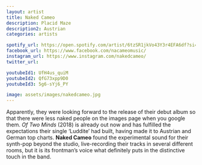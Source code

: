 ```yaml
---
layout: artist
title: Naked Cameo
description: Placid Maze 
description2: Austrian
categories: artists

spotify_url: https://open.spotify.com/artist/6tzSR1jkVo43Y3r4EFA6df?si=xkWO8uQrSIyKLm9Lj8VLUw
facebook_url: https://www.facebook.com/nacameomusic/
instagram_url: https://www.instagram.com/nakedcameo/
twitter_url:

youtubeId1: UfH4us_quiM
youtubeId2: QfG73xpp9D0
youtubeId3: 5g6-sYj6_PY

image: assets/images/nakedcameo.jpg
---
```


Apparently, they were looking forward to the release of their debut album so that there were less naked people on the images page when you google them. *Of Two Minds* (2018) is already out now and has fulfilled the expectations their single ‘Luddite’ had built, having made it to Austrian and German top charts. **Naked Cameo** found the experimental sound for their synth-pop beyond the studio, live-recording their tracks in several different rooms, but it is its frontman’s voice what definitely puts in the distinctive touch in the band.